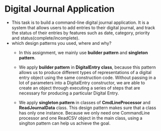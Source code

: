 # Digital Journal Application
* This task is to build a command-line digital journal application. It is a system that allows users to add entries to their digital journal, and track the status of their entries by features such as date, category, priority and status(complete/incomplete). 
* which design patterns you used, where and why?
	* In this assignment, we mainly use **builder pattern** and **singleton pattern**. 

	* We apply **builder pattern** in **DigitalEntry class**, because this pattern allows us to produce different types of representations of a digital entry object using the same construction code. Without passing in a lot of parameters into a DigitalEntry constructor, we are able to create an object through executing a series of steps that are necessary for producing a particular Digital Entry.

	* We apply **singleton pattern** in classes of **CmdLineProcessor** and **ReadJournalData** class. This design pattern makes sure that a class has only one instance. Because we only need one CommandLine processor and one ReadCSV object in the main class, using a singlton pattern can help us achieve the goal. 





